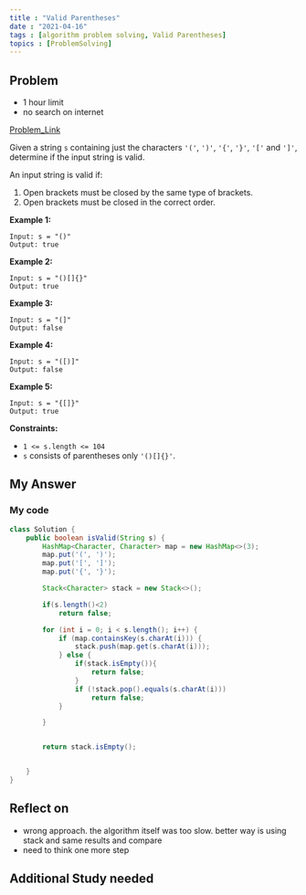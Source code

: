 ```yaml
---
title : "Valid Parentheses"
date : "2021-04-16"
tags : [algorithm problem solving, Valid Parentheses]
topics : [ProblemSolving]
---
```


## Problem

- 1 hour limit
- no search on internet

[Problem_Link](https://leetcode.com/problems/valid-parentheses/)

Given a string `s` containing just the characters `'('`, `')'`, `'{'`, `'}'`, `'['` and `']'`, determine if the input string is valid.

An input string is valid if:

1. Open brackets must be closed by the same type of brackets.
2. Open brackets must be closed in the correct order.

**Example 1:**

```
Input: s = "()"
Output: true

```

**Example 2:**

```
Input: s = "()[]{}"
Output: true

```

**Example 3:**

```
Input: s = "(]"
Output: false

```

**Example 4:**

```
Input: s = "([)]"
Output: false

```

**Example 5:**

```
Input: s = "{[]}"
Output: true

```

**Constraints:**

- `1 <= s.length <= 104`
- `s` consists of parentheses only `'()[]{}'`.

## My Answer

### My code

```java
class Solution {
    public boolean isValid(String s) {
        HashMap<Character, Character> map = new HashMap<>(3);
        map.put('(', ')');
        map.put('[', ']');
        map.put('{', '}');

        Stack<Character> stack = new Stack<>();

        if(s.length()<2)
            return false;

        for (int i = 0; i < s.length(); i++) {
            if (map.containsKey(s.charAt(i))) {
                stack.push(map.get(s.charAt(i)));
            } else {
                if(stack.isEmpty()){
                    return false;
                }
                if (!stack.pop().equals(s.charAt(i)))
                    return false;
            }

        }


        return stack.isEmpty();


    }
}
```

## Reflect on

- wrong approach. the algorithm itself was too slow. better way is using stack and same results and compare
- need to think one more step

## Additional Study needed
